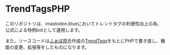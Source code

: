 # TrendTagsPHP

このリポジトリは、imastodon.blueにおいてトレンドタグの利便性向上の為、公式による特例botとして運用します。

また、ソースコードは[ふぁぼ原](https://github.com/fvh-P)氏作成の[TrendTags](https://github.com/fvh-P/TrendTags)をもとにPHPで書き直し、機能の変更、拡張等をしたものになります。
